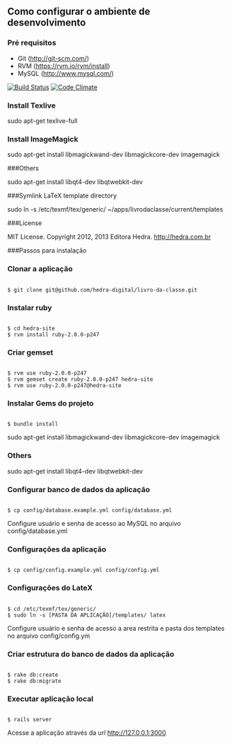 ## Como configurar o ambiente de desenvolvimento

### Pré requisitos
* Git (http://git-scm.com/)
* RVM (https://rvm.io/rvm/install)
* MySQL (http://www.mysql.com/)

[![Build Status](https://travis-ci.org/hedra-digital/livro-da-classe.png)](https://travis-ci.org/hedra-digital/livro-da-classe) [![Code Climate](https://codeclimate.com/badge.png)](https://codeclimate.com/github/hedra-digital/livro-da-classe)

### Install Texlive

sudo apt-get texlive-full

### Install ImageMagick

sudo apt-get install libmagickwand-dev libmagickcore-dev imagemagick 

###Others

sudo apt-get install libqt4-dev libqtwebkit-dev

###Symlink LaTeX template directory

sudo ln -s /etc/texmf/tex/generic/ ~/apps/livrodaclasse/current/templates

###License

MIT License. Copyright 2012, 2013 Editora Hedra. http://hedra.com.br

###Passos para instalação

### Clonar a aplicação
<code>
$ git clone git@github.com/hedra-digital/livro-da-classe.git
</code>

### Instalar ruby
<code>
$ cd hedra-site
$ rvm install ruby-2.0.0-p247
</code>

### Criar gemset
<code>
$ rvm use ruby-2.0.0-p247
$ rvm gemset create ruby-2.0.0-p247 hedra-site
$ rvm use ruby-2.0.0-p247@hedra-site
</code>

### Instalar Gems do projeto
<code>
$ bundle install
</code>

sudo apt-get install libmagickwand-dev libmagickcore-dev imagemagick 
    
### Others 

sudo apt-get install libqt4-dev libqtwebkit-dev

### Configurar banco de dados da aplicação
<code>
$ cp config/database.example.yml config/database.yml
</code>

Configure usuário e senha de acesso ao MySQL no arquivo config/database.yml

### Configurações da aplicação
<code>
$ cp config/config.example.yml config/config.yml
</code>

### Configurações do LateX
<code>
$ cd /etc/texmf/tex/generic/
$ sudo ln -s [PASTA DA APLICAÇÃO]/templates/ latex
</code>

Configure usuário e senha de acesso a area restrita e pasta dos templates no arquivo config/config.ym

### Criar estrutura do banco de dados da aplicação
<code>
$ rake db:create
$ rake db:migrate
</code>

### Executar aplicação local
<code>
$ rails server
</code>

Acesse a aplicação através da url http://127.0.0.1:3000
